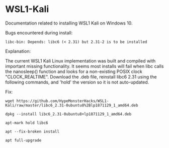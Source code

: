 # WSL1-Kali
Documentation related to installing WSL1 Kali on Windows 10.

Bugs encountered during install:

    libc-bin: Depends: libc6 (< 2.31) but 2.31-2 is to be installed

Explanation:

The current WSL1 Kali Linux implementation was built and compiled with important missing functionality. It seems most installs will fail when libc calls the nanosleep() function and looks for a non-existing POSIX clock "CLOCK_REALTIME".
Download the .deb file, reinstall libc6 2.31 using the following commands, and 'hold' the version so it is not auto-updated.


Fix:

`wget https://github.com/HypeMonsterHacks/WSL1-Kali/raw/master/libc6_2.31-0ubuntu8%2Blp1871129_1_amd64.deb`

`dpkg --install libc6_2.31-0ubuntu8+lp1871129_1_amd64.deb`

`apt-mark hold libc6`  

`apt --fix-broken install`  

`apt full-upgrade`
